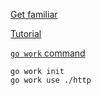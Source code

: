 [Get familiar](https://go.dev/blog/get-familiar-with-workspaces)

[Tutorial](https://go.dev/doc/tutorial/workspaces)

[`go work` command](https://pkg.go.dev/cmd/go#hdr-Workspace_maintenance)

```shell
go work init
go work use ./http
```